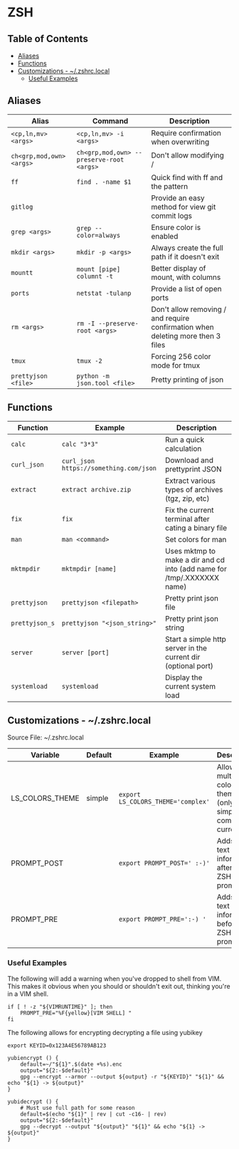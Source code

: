 # ZSH

## Table of Contents

<!-- vim-markdown-toc GFM -->

* [Aliases](#aliases)
* [Functions](#functions)
* [Customizations - ~/.zshrc.local](#customizations---zshrclocal)
    * [Useful Examples](#useful-examples)

<!-- vim-markdown-toc -->

## Aliases

| Alias                             | Command                                          | Description                                                                       |
| --------------------------------- | ------------------------------------------------ | --------------------------------------------------------------------------------- |
| `<cp,ln,mv> <args>`               | `<cp,ln,mv> -i <args>`                           | Require confirmation when overwriting                                             |
| `ch<grp,mod,own> <args>`          | `ch<grp,mod,own> --preserve-root <args>`         | Don't allow modifying /                                                           |
| `ff`                              | `find . -name $1`                                | Quick find with ff and the pattern                                                |
| `gitlog`                          |                                                  | Provide an easy method for view git commit logs                                   |
| `grep <args>`                     | `grep --color=always`                            | Ensure color is enabled                                                           |
| `mkdir <args>`                    | `mkdir -p <args>`                                | Always create the full path if it doesn't exit                                    |
| `mountt`                          | `mount [pipe] columnt -t`                        | Better display of mount, with columns                                             |
| `ports`                           | `netstat -tulanp`                                | Provide a list of open ports                                                      |
| `rm <args>`                       | `rm -I --preserve-root <args>`                   | Don't allow removing / and require confirmation when deleting more then 3 files   |
| `tmux`                            | `tmux -2`                                        | Forcing 256 color mode for tmux                                                   |
| `prettyjson <file>`               | `python -m json.tool <file>`                     | Pretty printing of json                                                           |

## Functions

| Function       | Example                                | Description                                                                  |
| -------------- | -------------------------------------- | ---------------------------------------------------------------------------- |
| `calc`         | `calc "3*3"`                           | Run a quick calculation                                                      |
| `curl_json`    | `curl_json https://something.com/json` | Download and prettyprint JSON                                                |
| `extract`      | `extract archive.zip`                  | Extract various types of archives (tgz, zip, etc)                            |
| `fix`          | `fix`                                  | Fix the current terminal after cating a binary file                          |
| `man`          | `man <command>`                        | Set colors for man                                                           |
| `mktmpdir`     | `mktmpdir [name]`                      | Uses mktmp to make a dir and cd into (add name for /tmp/<name>.XXXXXXX name) |
| `prettyjson`   | `prettyjson <filepath>`                | Pretty print json file                                                       |
| `prettyjson_s` | `prettyjson "<json_string>"`           | Pretty print json string                                                     |
| `server`       | `server [port]`                        | Start a simple http server in the current dir (optional port)                |
| `systemload`   | `systemload`                           | Display the current system load                                              |

## Customizations - ~/.zshrc.local

Source File: ~/.zshrc.local

| Variable                  | Default | Example                             | Description                                                          |
| ------------------------- | ------- | ----------------------------------- | -------------------------------------------------------------------- |
| LS_COLORS_THEME           | simple  | `export LS_COLORS_THEME='complex'`  | Allows multiple ls colors themes (only simple and complex currently) |
| PROMPT_POST               |         | `export PROMPT_POST=' :-)'`         | Adds some text or information after the ZSH shell prompt             |
| PROMPT_PRE                |         | `export PROMPT_PRE=':-) '`          | Adds some text or information before the ZSH shell prompt            |

### Useful Examples

The following will add a warning when you've dropped to shell from VIM. This makes it obvious when you should or shouldn't exit out, thinking you're in a VIM shell.

```
if [ ! -z "${VIMRUNTIME}" ]; then
    PROMPT_PRE="%F{yellow}[VIM SHELL] "
fi
```


The following allows for encrypting decrypting a file using yubikey
```
export KEYID=0x123A4E56789AB123

yubiencrypt () {
    default=~/"${1}".$(date +%s).enc
    output="${2:-$default}"
    gpg --encrypt --armor --output ${output} -r "${KEYID}" "${1}" && echo "${1} -> ${output}"
}

yubidecrypt () {
    # Must use full path for some reason
    default=$(echo "${1}" | rev | cut -c16- | rev)
    output="${2:-$default}"
    gpg --decrypt --output "${output}" "${1}" && echo "${1} -> ${output}"
}
```

